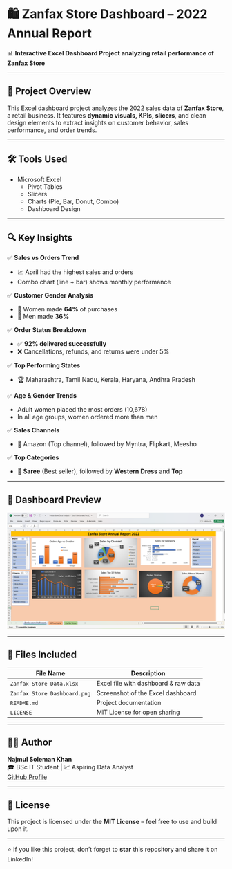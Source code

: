 # 🛍️ Zanfax Store Dashboard – 2022 Annual Report

📊 **Interactive Excel Dashboard Project analyzing retail performance of Zanfax Store**

---

## 📁 Project Overview

This Excel dashboard project analyzes the 2022 sales data of **Zanfax Store**, a retail business. It features **dynamic visuals, KPIs, slicers**, and clean design elements to extract insights on customer behavior, sales performance, and order trends.

---

## 🛠 Tools Used

- Microsoft Excel
  - Pivot Tables
  - Slicers
  - Charts (Pie, Bar, Donut, Combo)
  - Dashboard Design

---

## 🔍 Key Insights

✅ **Sales vs Orders Trend**  
- 📈 April had the highest sales and orders  
- Combo chart (line + bar) shows monthly performance

✅ **Customer Gender Analysis**  
- 👩 Women made **64%** of purchases  
- 👨 Men made **36%**

✅ **Order Status Breakdown**  
- ✅ **92% delivered successfully**  
- ❌ Cancellations, refunds, and returns were under 5%

✅ **Top Performing States**  
- 🏆 Maharashtra, Tamil Nadu, Kerala, Haryana, Andhra Pradesh

✅ **Age & Gender Trends**  
- Adult women placed the most orders (10,678)  
- In all age groups, women ordered more than men

✅ **Sales Channels**  
- 🛒 Amazon (Top channel), followed by Myntra, Flipkart, Meesho

✅ **Top Categories**  
- 👗 **Saree** (Best seller), followed by **Western Dress** and **Top**

---

## 📸 Dashboard Preview

![Zanfax Dashboard](Zanfax%20Store%20Dashboard.png)

---

## 📂 Files Included

| File Name                     | Description                             |
|------------------------------|-----------------------------------------|
| `Zanfax Store Data.xlsx`     | Excel file with dashboard & raw data    |
| `Zanfax Store Dashboard.png` | Screenshot of the Excel dashboard       |
| `README.md`                  | Project documentation                   |
| `LICENSE`                    | MIT License for open sharing            |

---

## 👨‍💻 Author

**Najmul Soleman Khan**  
🎓 BSc IT Student | 📈 Aspiring Data Analyst  
[GitHub Profile](https://github.com/najmul-tech27)

---

## 📜 License

This project is licensed under the **MIT License** – feel free to use and build upon it.

---

⭐ If you like this project, don’t forget to **star** this repository and share it on LinkedIn!
